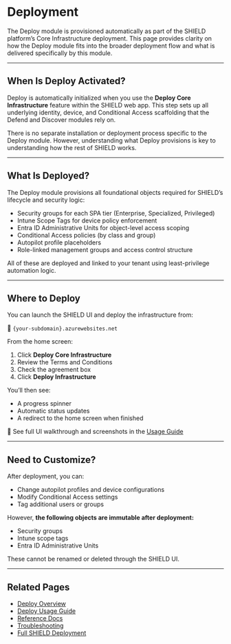 # Deployment

The Deploy module is provisioned automatically as part of the SHIELD platform’s Core Infrastructure deployment. This page provides clarity on how the Deploy module fits into the broader deployment flow and what is delivered specifically by this module.

---

## When Is Deploy Activated?

Deploy is automatically initialized when you use the **Deploy Core Infrastructure** feature within the SHIELD web app. This step sets up all underlying identity, device, and Conditional Access scaffolding that the Defend and Discover modules rely on.

There is no separate installation or deployment process specific to the Deploy module. However, understanding what Deploy provisions is key to understanding how the rest of SHIELD works.

---

## What Is Deployed?

The Deploy module provisions all foundational objects required for SHIELD’s lifecycle and security logic:

- Security groups for each SPA tier (Enterprise, Specialized, Privileged)
- Intune Scope Tags for device policy enforcement
- Entra ID Administrative Units for object-level access scoping
- Conditional Access policies (by class and group)
- Autopilot profile placeholders
- Role-linked management groups and access control structure

All of these are deployed and linked to your tenant using least-privilege automation logic.

---

## Where to Deploy

You can launch the SHIELD UI and deploy the infrastructure from:

📍 `{your-subdomain}.azurewebsites.net`

From the home screen:

1. Click **Deploy Core Infrastructure**
2. Review the Terms and Conditions
3. Check the agreement box
4. Click **Deploy Infrastructure**

You’ll then see:

- A progress spinner
- Automatic status updates
- A redirect to the home screen when finished

📖 See full UI walkthrough and screenshots in the [Usage Guide](Usage-Guide.md#deploy-core-infrastructure-ui-flow)

---

## Need to Customize?

After deployment, you can:

- Change autopilot profiles and device configurations
- Modify Conditional Access settings
- Tag additional users or groups

However, **the following objects are immutable after deployment:**

- Security groups
- Intune scope tags
- Entra ID Administrative Units

These cannot be renamed or deleted through the SHIELD UI.

---

## Related Pages

- [Deploy Overview](index.md)
- [Deploy Usage Guide](Usage-Guide.md)
- [Reference Docs](Reference.md)
- [Troubleshooting](Troubleshooting.md)
- [Full SHIELD Deployment](../Deployment.md)

